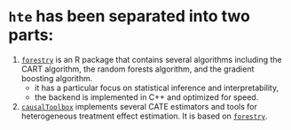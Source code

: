 # `hte` has been separated into two parts: 

1. [`forestry`](https://github.com/forestry-labs/Rforestry) is an R package that contains several algorithms including the CART algorithm, the random forests algorithm, and the gradient boosting algorithm.  
   * it has a particular focus on statistical inference and interpretability, 
   * the backend is implemented in C++ and optimized for speed. 
2. [`causalToolbox`](https://github.com/forestry-labs/causalToolbox) implements several CATE estimators and tools for heterogeneous treatment effect estimation. It is based on [`forestry`](https://github.com/forestry-labs/Rforestry).
